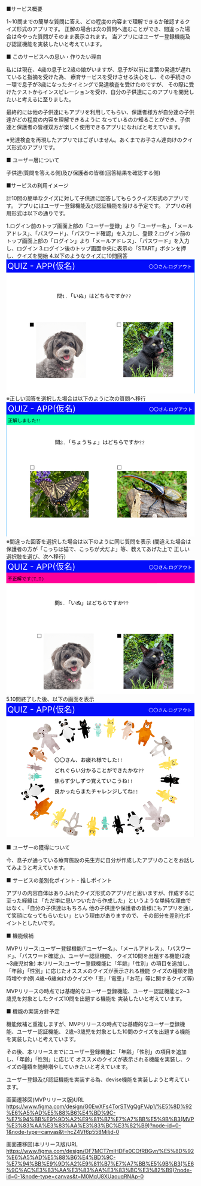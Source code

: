 ■サービス概要

1~10問までの簡単な質問に答え、どの程度の内容まで理解できるか確認するクイズ形式のアプリです。
正解の場合は次の質問へ進むことができ、間違った場合は今やった質問がそのまま表示されます。
当アプリにはユーザー登録機能及び認証機能を実装したいと考えています。

■ このサービスへの思い・作りたい理由

私には現在、4歳の息子と2歳の娘がいますが、息子が以前に言葉の発達が遅れていると指摘を受けた為、
療育サービスを受けさせる決心をし、その手続きの一環で息子が3歳になったタイミングで発達検査を受けたのですが、
その際に受けたテストからインスピレーションを受け、自分の子供達にこのアプリを開発したいと考えるに至りました。

最終的には他の子供達にもアプリを利用してもらい、保護者様方が自分達の子供達がどの程度の内容を理解できるように
なっているのか知ることができ、子供達と保護者の皆様双方が楽しく使用できるアプリになればと考えています。

※発達検査を再現したアプリではございません。あくまでお子さん達向けのクイズ形式のアプリです。

■ ユーザー層について

子供達(質問を答える側)及び保護者の皆様(回答結果を確認する側)

■サービスの利用イメージ

計10問の簡単なクイズに対して子供達に回答してもらうクイズ形式のアプリです。
アプリにはユーザー登録機能及び認証機能を設ける予定です。
アプリの利用形式は以下の通りです。

1.ログイン前のトップ画面上部の「ユーザー登録」より「ユーザー名」、「メールアドレス」、「パスワード」、「パスワード確認」を入力し、登録
2.ログイン前のトップ画面上部の「ログイン」より「メールアドレス」、「パスワード」を入力し、ログイン
3.ログイン後のトップ画面中央に表示の「START」ボタンを押し、クイズを開始
4.以下のようなクイズに10問回答
![alt text](クイズ画面(仮)1-4.png)
※正しい回答を選択した場合は以下のように次の質問へ移行
![alt text](クイズ画面(仮)2.png)
※間違った回答を選択した場合は以下のように同じ質問を表示
(間違えた場合は保護者の方が「こっちは猫で、こっちが犬だよ」等、教えてあげた上で
正しい選択肢を選び、次へ移行)
![alt text](クイズ画面(仮)3.png)
5.10問終了した後、以下の画面を表示
![alt text](クイズ終了画面.png)

■ ユーザーの獲得について

今、息子が通っている療育施設の先生方に自分が作成したアプリのことをお話してみようと考えています。

■ サービスの差別化ポイント・推しポイント

アプリの内容自体はありふれたクイズ形式のアプリだと思いますが、作成するに至った経緯は
「ただ単に思いついたから作成した」というような単純な理由ではなく、「自分の子供達はもちろん
他の子供達や保護者の皆様にもアプリを通して笑顔になってもらいたい」という理由がありますので、
その部分を差別化ポイントとしたいです。

■ 機能候補

MVPリリース:ユーザー登録機能(「ユーザー名」、「メールアドレス」、「パスワード」、「パスワード確認」)、ユーザー認証機能、
           クイズ10問を出題する機能(2歳~3歳児対象)
本リリース:ユーザー登録機能に「年齢」「性別」の項目を追加し、「年齢」「性別」に応じたオススメのクイズが表示される機能
          クイズの種類を随時増やす(例.4歳~6歳向けのクイズや「車」「電車」「お花」等に関するクイズ等)

MVPリリースの時点では基礎的なユーザー登録機能、ユーザー認証機能と2~3歳児を対象としたクイズ10問を出題する機能を
実装したいと考えています。

■ 機能の実装方針予定

機能候補と重複しますが、MVPリリースの時点では基礎的なユーザー登録機能、ユーザー認証機能、
2歳~3歳児を対象とした10問のクイズを出題する機能を実装したいと考えています。

その後、本リリースまでにユーザー登録機能に「年齢」「性別」の項目を追加し、「年齢」「性別」に応じて
オススメのクイズが表示される機能を実装し、クイズの種類を随時増やしていきたいと考えています。

ユーザー登録及び認証機能を実装する為、devise機能を実装しようと考えています。

画面遷移図(MVPリリース版)URL https://www.figma.com/design/G0EwXFs4TorSTVgQgFVJp1/%E5%8D%92%E6%A5%AD%E5%88%B6%E4%BD%9C-%E7%94%BB%E9%9D%A2%E9%81%B7%E7%A7%BB%E5%9B%B3(MVP%E3%83%AA%E3%83%AA%E3%83%BC%E3%82%B9)?node-id=0-1&node-type=canvas&t=hcZ4Vf6p558MiIjd-0

画面遷移図(本リリース版)URL https://www.figma.com/design/OF7MCT7mIHDFe0COfRBGvr/%E5%8D%92%E6%A5%AD%E5%88%B6%E4%BD%9C-%E7%94%BB%E9%9D%A2%E9%81%B7%E7%A7%BB%E5%9B%B3(%E6%9C%AC%E3%83%AA%E3%83%AA%E3%83%BC%E3%82%B9)?node-id=0-1&node-type=canvas&t=M0MqU8XUaouqRNAp-0
